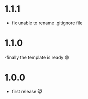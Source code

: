 # 1.1.1

- fix unable to rename .gitignore file

# 1.1.0

-finally the template is ready 😅

# 1.0.0

- first release 😸
